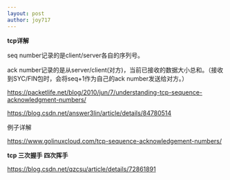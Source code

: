 ```yaml
---
layout: post
author: joy717
---
```


**tcp详解**

seq number记录的是client/server各自的序列号。

ack number记录的是从server/client(对方)，当前已接收的数据大小总和。（接收到SYC/FIN包时，会将seq+1作为自己的ack number发送给对方。）



https://packetlife.net/blog/2010/jun/7/understanding-tcp-sequence-acknowledgment-numbers/

https://blog.csdn.net/answer3lin/article/details/84780514

例子详解

https://www.golinuxcloud.com/tcp-sequence-acknowledgement-numbers/


**tcp 三次握手 四次挥手**

https://blog.csdn.net/qzcsu/article/details/72861891
